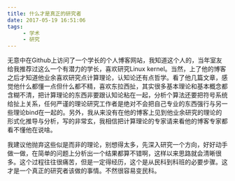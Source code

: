 ```yaml
---
title: 什么才是真正的研究者
date: 2017-05-19 16:51:06
tags:
     - 学术
     - 研究
---
```


 无意中在Github上访问了一个学长的个人博客网站，我知道这个人的，当年室友给我推荐过这么一个有潜力的学长，喜欢研究Linux kernel。当然，上了他的博客之后才知道他业余喜欢研究点计算理论，认知论还有点哲学。看了他几篇文章，感觉他什么都懂一点但什么都不精，喜欢东拉西扯，其实很多基本理论和基本概念都含糊不清，把计算理论的东西非要跟认知论粘在一起，分析个算法还要把符号系统给扯上关系，任何严谨的理论研究工作者是绝对不会把自己专业的东西强行与另一些理论bind在一起的。另外，我从来没有在他的博客上见到他业余研究的理论的形式化推导与分析，写的非常玄，我相信把计算理论的专家请来看他的博客专家都看不懂他在说啥。

 我建议他抛弃这些似是而非的理论，别想得太多，先深入研究一个方向，好好动手做一做，在简单的问题上分析出一个结果都算不错啊，这样以来思路就会清晰很多。这个过程往往很痛苦，但是一定得经历，这个是从民科到科班的必要步骤。这才是一个真正的研究者该做的事情。不然很容易变民科。